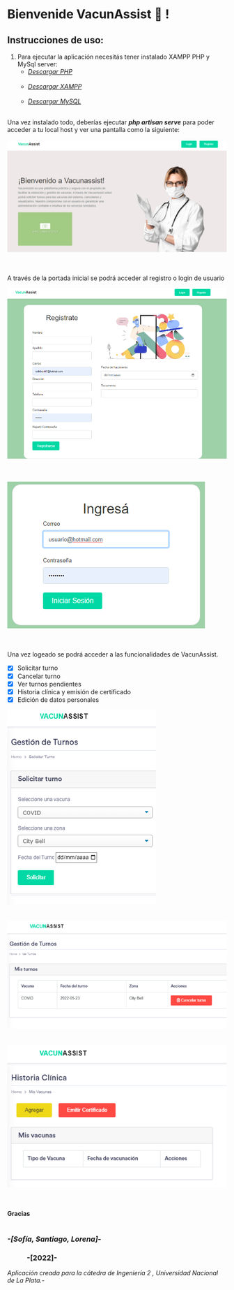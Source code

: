 # Bienvenide VacunAssist :syringe: !

## Instrucciones de uso:<br/>
1) Para ejecutar la aplicación necesitás tener instalado XAMPP PHP y MySql server:<br/>
    + *[Descargar PHP ](https://www.php.net/downloads.php)* <br/><br/>
    + *[Descargar XAMPP ](https://xampp.uptodown.com/windows)* <br/><br/>
    + *[Descargar MySQL ](https://www.mysql.com/downloads/)* <br/><br/>



 Una vez instalado todo, deberías ejecutar ***php artisan serve*** para poder acceder a tu local host y  ver una pantalla como la siguiente:<br/><br/>
![image](portada.png)<br/><br/><br/>

A través de la portada inicial se podrá acceder al registro o login de usuario<br/>

![image](registro.png)<br/><br/><br/>

![image](login.png)<br/><br/><br/>

Una vez logeado se podrá acceder a las funcionalidades de VacunAssist.
- [x] Solicitar turno
- [x] Cancelar turno
- [x] Ver turnos pendientes
- [x] Historia clínica y emisión de certificado
- [x] Edición de datos personales

![image](solicitarT.png)<br/><br/><br/>
![image](gestionT.png)<br/><br/><br/>
![image](HC.png)<br/><br/><br/>






**Gracias**<br/><br/>



### *-[Sofía, Santiago, Lorena]-*<br/>
### &ensp;&ensp;&ensp;&ensp;&ensp; -[2022]-

*Aplicación creada para la cátedra de Ingeniería 2 , Universidad Nacional de La Plata.-*